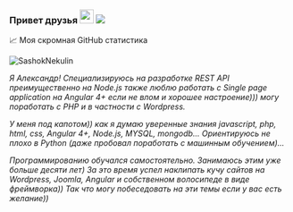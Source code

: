 ### Привет друзья <img src="https://media.giphy.com/media/hvRJCLFzcasrR4ia7z/giphy.gif" width="25px">         ![](https://visitor-badge.glitch.me/badge?page_id=SashokNekulin.SashokNekulin)

📈 Моя скромная GitHub статистика
<p align="left"> <img src="https://github-readme-stats.vercel.app/api?username=SashokNekulin&show_icons=true&theme=gotham" alt="SashokNekulin" />
  
*Я Александр! Специализируюсь на разработке REST API преимущественно на Node.js также люблю работать с Single page application на Angular 4+ если не влом и хорошее настроение))) могу поработать с PHP и в частности с Wordpress.*

*У меня под капотом)) как я думаю уверенные знания javascript, php, html, css, Angular 4+, Node.js, MYSQL, mongodb... Ориентируюсь не плохо в Python (даже пробовал поработать с машинным обучением)...*

*Программированию обучался самостоятельно. Занимаюсь этим уже больше десяти лет) За это время успел наклипать кучу сайтов на Wordpress, Joomla, Angular и собственном волосипеде в виде фреймворка)) Так что могу побеседовать на эти темы если у вас есть желание))*
